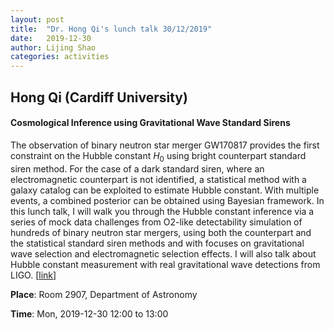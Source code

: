 ```yaml
---
layout: post
title:  "Dr. Hong Qi's lunch talk 30/12/2019"
date:   2019-12-30
author: Lijing Shao
categories: activities
---
```


## Hong Qi (Cardiff University)

#### Cosmological Inference using Gravitational Wave Standard Sirens

The observation of binary neutron star merger GW170817 provides the first
constraint on the Hubble constant $H_0$ using bright counterpart standard siren
method. For the case of a dark standard siren, where an electromagnetic
counterpart is not identified, a statistical method with a galaxy catalog can
be exploited to estimate Hubble constant. With multiple events, a combined
posterior can be obtained using Bayesian framework. In this lunch talk, I will
walk you through the Hubble constant inference via a series of mock data
challenges from O2-like detectability simulation of hundreds of binary neutron
star mergers, using both the counterpart and the statistical standard siren
methods and with focuses on gravitational wave selection and electromagnetic
selection effects. I will also talk about Hubble constant measurement with real
gravitational wave detections from LIGO.
[[link](http://kiaa.pku.edu.cn/lunchtalks/2019decthu)]

**Place**: Room 2907, Department of Astronomy

**Time**: Mon, 2019-12-30 12:00 to 13:00

<script type="text/x-mathjax-config">

  MathJax.Hub.Config({
    tex2jax: {
      inlineMath: [ ['$','$'] ],
      processEscapes: true
    }
  });
</script>

